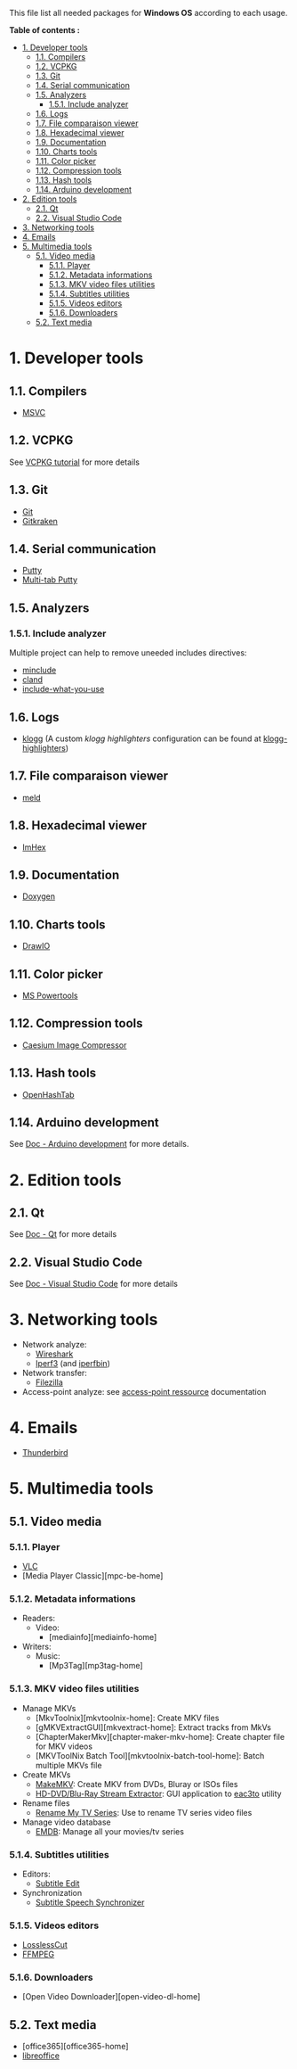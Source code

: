 This file list all needed packages for **Windows OS** according to each usage.

**Table of contents :**
- [1. Developer tools](#1-developer-tools)
  - [1.1. Compilers](#11-compilers)
  - [1.2. VCPKG](#12-vcpkg)
  - [1.3. Git](#13-git)
  - [1.4. Serial communication](#14-serial-communication)
  - [1.5. Analyzers](#15-analyzers)
    - [1.5.1. Include analyzer](#151-include-analyzer)
  - [1.6. Logs](#16-logs)
  - [1.7. File comparaison viewer](#17-file-comparaison-viewer)
  - [1.8. Hexadecimal viewer](#18-hexadecimal-viewer)
  - [1.9. Documentation](#19-documentation)
  - [1.10. Charts tools](#110-charts-tools)
  - [1.11. Color picker](#111-color-picker)
  - [1.12. Compression tools](#112-compression-tools)
  - [1.13. Hash tools](#113-hash-tools)
  - [1.14. Arduino development](#114-arduino-development)
- [2. Edition tools](#2-edition-tools)
  - [2.1. Qt](#21-qt)
  - [2.2. Visual Studio Code](#22-visual-studio-code)
- [3. Networking tools](#3-networking-tools)
- [4. Emails](#4-emails)
- [5. Multimedia tools](#5-multimedia-tools)
  - [5.1. Video media](#51-video-media)
    - [5.1.1. Player](#511-player)
    - [5.1.2. Metadata informations](#512-metadata-informations)
    - [5.1.3. MKV video files utilities](#513-mkv-video-files-utilities)
    - [5.1.4. Subtitles utilities](#514-subtitles-utilities)
    - [5.1.5. Videos editors](#515-videos-editors)
    - [5.1.6. Downloaders](#516-downloaders)
  - [5.2. Text media](#52-text-media)

# 1. Developer tools
## 1.1. Compilers

- [MSVC][compiler-msvc]

## 1.2. VCPKG

See [VCPKG tutorial][vcpkg-tutorial] for more details

## 1.3. Git

- [Git][git-home]
- [Gitkraken][gitkraken-home]

## 1.4. Serial communication

- [Putty][putty-home]
- [Multi-tab Putty][mtputty-home]

## 1.5. Analyzers
### 1.5.1. Include analyzer

Multiple project can help to remove uneeded includes directives:
- [minclude][minclude]
- [cland][clangd-doc-unused-header]
- [include-what-you-use]

## 1.6. Logs

- [klogg][klogg-home] (A custom _klogg highlighters_ configuration can be found at [klogg-highlighters][res-klogg-highlighter])

## 1.7. File comparaison viewer

- [meld][meld-home]

## 1.8. Hexadecimal viewer

- [ImHex][imhex-home]

## 1.9. Documentation

- [Doxygen][doxygen-home]

## 1.10. Charts tools

- [DrawIO][drawio-home]

## 1.11. Color picker

- [MS Powertools][powertoys-home]

## 1.12. Compression tools

- [Caesium Image Compressor][caesium-home]

## 1.13. Hash tools

- [OpenHashTab][hashtab-home]

## 1.14. Arduino development

See [Doc - Arduino development][doc-arduino] for more details.

# 2. Edition tools
## 2.1. Qt

See [Doc - Qt][doc-qt] for more details

## 2.2. Visual Studio Code

See [Doc - Visual Studio Code][doc-vscode] for more details

# 3. Networking tools

- Network analyze:
  - [Wireshark][wireshark-home]
  - [Iperf3][iperf-home] (and [iperfbin][iperf-bin])
- Network transfer:
  - [Filezilla][filezilla-home]
- Access-point analyze: see [access-point ressource][doc-net-access-point] documentation

# 4. Emails

- [Thunderbird][thunderbird-home]

# 5. Multimedia tools
## 5.1. Video media
### 5.1.1. Player

- [VLC][vlc-home]
- [Media Player Classic][mpc-be-home]

### 5.1.2. Metadata informations

- Readers:
  - Video:
    - [mediainfo][mediainfo-home]
- Writers:
  - Music:
    - [Mp3Tag][mp3tag-home]

### 5.1.3. MKV video files utilities

- Manage MKVs
  - [MkvToolnix][mkvtoolnix-home]: Create MKV files
  - [gMKVExtractGUI][mkvextract-home]: Extract tracks from MkVs
  - [ChapterMakerMkv][chapter-maker-mkv-home]: Create chapter file for MKV videos
  - [MKVToolNix Batch Tool][mkvtoolnix-batch-tool-home]: Batch multiple MKVs file
- Create MKVs
  - [MakeMKV][makemkv-home]: Create MKV from DVDs, Bluray or ISOs files
  - [HD-DVD/Blu-Ray Stream Extractor][hdbrstreamextractor-home]: GUI application to [eac3to][eac3to-home] utility
- Rename files
  - [Rename My TV Series][rename-tv-series-home]: Use to rename TV series video files
- Manage video database
  - [EMDB][emdb-home]: Manage all your movies/tv series

### 5.1.4. Subtitles utilities

- Editors:
  - [Subtitle Edit][subtitle-edit-home]
- Synchronization
  - [Subtitle Speech Synchronizer][subtitle-speech-sync-home]

### 5.1.5. Videos editors

- [LosslessCut][losslesscut-home]
- [FFMPEG][ffmpeg-home]

### 5.1.6. Downloaders

- [Open Video Downloader][open-video-dl-home]

## 5.2. Text media

- [office365][office365-home]
- [libreoffice][libreoffice-home]

<!-- Anchor of this page -->

<!-- Links of this repository -->
[doc-arduino]: ../../Arduino/
[doc-net-access-point]: ../../Network/access-point/
[doc-qt]: ../../Qt/
[doc-vscode]: ../../IDE/VsCode/

[res-klogg-highlighter]: ../Linux/Ubuntu/ressources/klogg/logs.conf

[vcpkg-tutorial]: ../../Toolchains/Build%20systems/VCPKG/README.md

<!-- External links -->
[caesium-home]: https://github.com/Lymphatus/caesium-image-compressor
[clangd-doc-unused-header]: https://clangd.llvm.org/guides/include-cleaner
[compiler-msvc]: https://visualstudio.microsoft.com/fr/downloads/
[doxygen-home]: https://www.doxygen.nl/
[drawio-home]: https://github.com/jgraph/drawio-desktop
[eac3to-home]: https://www.videohelp.com/software/eac3to
[emdb-home]: https://www.emdb.eu/
[ffmpeg-home]: https://ffmpeg.org/
[filezilla-home]: https://filezilla-project.org/
[git-home]: https://git-scm.com/
[gitkraken-home]: https://www.gitkraken.com/
[gitkraken-doc-install]: https://support.gitkraken.com/how-to-install/
[handbrake-home]: https://github.com/HandBrake/HandBrake
[hashtab-home]: https://github.com/namazso/OpenHashTab
[hdbrstreamextractor-home]: https://www.videohelp.com/software/HD-DVD-Blu-Ray-Stream-Extractor
[imhex-home]: https://github.com/WerWolv/ImHex
[include-what-you-use]: https://github.com/include-what-you-use/include-what-you-use
[iperf-home]: https://github.com/esnet/iperf
[iperf-bin]: https://files.budman.pw/
[klogg-home]: https://github.com/variar/klogg
[libdvdcss-home]: https://github.com/allienx/libdvdcss-dll
[libreoffice-home]: https://fr.libreoffice.org/download/telecharger-libreoffice/
[losslesscut-home]: https://github.com/mifi/lossless-cut
[makemkv-home]: https://www.makemkv.com/
[meld-home]: https://meldmerge.org/
[minclude]: https://github.com/jhasse/minclude
[mtputty-home]: https://ttyplus.com/multi-tabbed-putty/
[powertoys-home]: https://github.com/microsoft/PowerToys
[putty-home]: https://www.putty.org/
[rename-tv-series-home]: https://www.tweaking4all.com/home-theatre/rename-my-tv-series-v2/
[subtitle-edit-home]: https://github.com/SubtitleEdit/subtitleedit
[subtitle-speech-sync-home]: https://github.com/sc0ty/subsync
[thunderbird-home]: https://www.thunderbird.net
[vlc-home]: https://www.videolan.org/vlc/
[wireshark-home]: https://www.wireshark.org/
